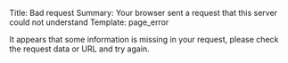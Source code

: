 Title:       Bad request
Summary:     Your browser sent a request that this server could not understand
Template:    page_error

It appears that some information is missing in your request, please
check the request data or URL and try again.
